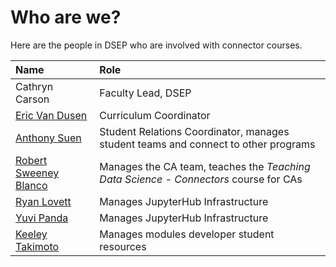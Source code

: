# Who are we?

Here are the people in DSEP who are involved with connector courses.

| Name | Role |
| :--- | :--- |
| Cathryn Carson | Faculty Lead, DSEP |
| [Eric Van Dusen](mailto:ericvd@berkeley.edu) | Curriculum Coordinator |
| [Anthony Suen](mailto:anthonysuen@berkeley.edu) | Student Relations Coordinator, manages student teams and connect to other programs |
| [Robert Sweeney Blanco](mailto:robertsweeneyblanco@berkeley.edu ) | Manages the CA team, teaches the _Teaching Data Science - Connectors_ course for CAs |
| [Ryan Lovett](mailto:rylo@berkeley.edu) | Manages JupyterHub Infrastructure |
| [Yuvi Panda](mailto:yuvipanda@berkeley.edu) | Manages JupyterHub Infrastructure |
| [Keeley Takimoto](mailto:ktakimoto@berkeley.edu) | Manages modules developer student resources |



